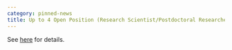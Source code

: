 ```yaml
---
category: pinned-news
title: Up to 4 Open Position (Research Scientist/Postdoctoral Researcher/Technical Staff)   
---
```


See [here](https://www.riken.jp/en/careers/researchers/20211028_5/index.html) for details.
